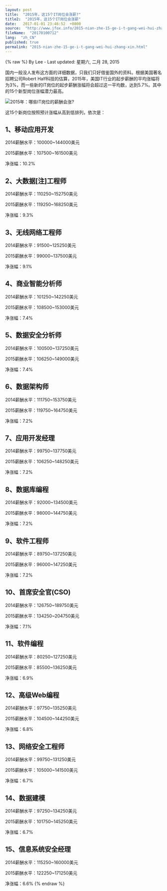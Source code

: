 ```yaml
---
layout: post
title:  "2015年，这15个IT岗位会涨薪?"
title2:  "2015年，这15个IT岗位会涨薪"
date:   2017-01-01 23:46:52  +0800
source:  "http://www.jfox.info/2015-nian-zhe-15-ge-i-t-gang-wei-hui-zhang-xin.html"
fileName:  "20170100712"
lang:  "zh_CN"
published: true
permalink: "2015-nian-zhe-15-ge-i-t-gang-wei-hui-zhang-xin.html"
---
```

{% raw %}
By Lee - Last updated: 星期六, 二月 28, 2015

国内一般没人发布这方面的详细数据，只我们只好借鉴国外的资料。根据美国著名招聘公司Robert Half科技的估算，2015年，美国IT行业的起步薪酬的平均涨幅将为3%，而一些新的IT岗位的起步薪酬涨幅将会超过这一平均数，达到5.7%。其中的15个新型岗位涨幅潜力最高。

![2015年：哪些IT岗位的薪酬会涨?](/wp-content/uploads/2015/02/41d1590b470def4ecadc8c60b25c67d0.jpg)

这15个新岗位按照预计涨幅从高到低排列，依次是：

## 1、移动应用开发

2014薪酬水平：100000~144000美元

2015薪酬水平：107500~161500美元

净涨幅：10.2%

## 2、大数据[注]工程师

2014薪酬水平：110250~152750美元

2015薪酬水平：119250~168250美元

净涨幅：9.3%

## 3、无线网络工程师

2014薪酬水平：91500~125250美元

2015薪酬水平：99000~137500美元

净涨幅：9.1%

## 4、商业智能分析师

2014薪酬水平：101250~142250美元

2015薪酬水平：108500~153000美元

净涨幅：7.4%

## 5、数据安全分析师

2014薪酬水平：100500~137250美元

2015薪酬水平：106250~149000美元

净涨幅：7.4%

## 6、数据架构师

2014薪酬水平：111750~153750美元

2015薪酬水平：119750~164750美元

净涨幅：7.2%

## 7、应用开发经理

2014薪酬水平：99750~137750美元

2015薪酬水平：106250~148250美元

净涨幅：7.2%

## 8、数据库编程

2014薪酬水平：92000~134500美元

2015薪酬水平：98000~144750美元

净涨幅：7.2%

## 9、软件工程师

2014薪酬水平：89750~137250美元

2015薪酬水平：96000~147250美元

净涨幅：7.2%

## 10、首席安全官(CSO)

2014薪酬水平：126750~189750美元

2015薪酬水平：134250~204750美元

净涨幅：7.1%

## 11、软件编程

2014薪酬水平：80250~127250美元

2015薪酬水平：85500~136250美元

净涨幅：6.9%

## 12、高级Web编程

2014薪酬水平：97750~135250美元

2015薪酬水平：104500~144250美元

净涨幅：6.8%

## 13、网络安全工程师

2014薪酬水平：99750~131250美元

2015薪酬水平：105000~141500美元

净涨幅：6.7%

## 14、数据建模

2014薪酬水平：97250~134250美元

2015薪酬水平：101750~145250美元

净涨幅：6.7%

## 15、信息系统安全经理

2014薪酬水平：115250~160000美元

2015薪酬水平：122250~171250美元

净涨幅：6.6%
{% endraw %}
